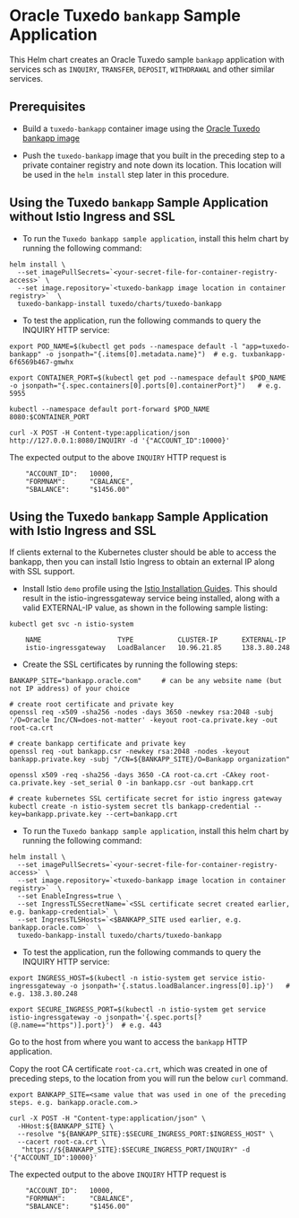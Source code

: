 # Oracle Tuxedo `bankapp` Sample Application

This Helm chart creates an Oracle Tuxedo  sample `bankapp` application with services sch as `INQUIRY`, `TRANSFER`, `DEPOSIT`, `WITHDRAWAL` and other similar services.

## Prerequisites

* Build a `tuxedo-bankapp` container image using the [Oracle Tuxedo bankapp image](../../../../docker-images/Archive/OracleTuxedo/salt/samples/bankapp)

* Push the `tuxedo-bankapp` image that you built in the preceding step to a private container registry and note down its location. This location will be used in the `helm install` step later in this procedure.

## Using the Tuxedo `bankapp` Sample Application without Istio Ingress and SSL

* To run the `Tuxedo bankapp sample application`, install this helm chart by running the following command:

```shell
helm install \
  --set imagePullSecrets=`<your-secret-file-for-container-registry-access>` \
  --set image.repository=`<tuxedo-bankapp image location in container registry>`  \
  tuxedo-bankapp-install tuxedo/charts/tuxedo-bankapp
```

* To test the application, run the following commands to query the INQUIRY HTTP service:

```shell
export POD_NAME=$(kubectl get pods --namespace default -l "app=tuxedo-bankapp" -o jsonpath="{.items[0].metadata.name}")  # e.g. tuxbankapp-6f6569b467-gmwhx

export CONTAINER_PORT=$(kubectl get pod --namespace default $POD_NAME -o jsonpath="{.spec.containers[0].ports[0].containerPort}")   # e.g. 5955

kubectl --namespace default port-forward $POD_NAME 8080:$CONTAINER_PORT

curl -X POST -H Content-type:application/json http://127.0.0.1:8080/INQUIRY -d '{"ACCOUNT_ID":10000}'
```

The expected output to the above `INQUIRY` HTTP request is
```
    "ACCOUNT_ID":   10000,
    "FORMNAM":      "CBALANCE",
    "SBALANCE":     "$1456.00"
```

## Using the Tuxedo `bankapp` Sample Application with Istio Ingress and SSL

If clients external to the Kubernetes cluster should be able to access the bankapp, then you can install Istio Ingress to obtain an external IP along with SSL support.

* Install Istio `demo` profile using the [Istio Installation Guides](https://istio.io/latest/docs/setup/install/). This should result in the istio-ingressgateway service being installed, along with a valid EXTERNAL-IP value, as shown in the following sample listing:

```
kubectl get svc -n istio-system

    NAME                   TYPE           CLUSTER-IP      EXTERNAL-IP 
    istio-ingressgateway   LoadBalancer   10.96.21.85     138.3.80.248
```

* Create the SSL certificates by running the following steps:

```shell
BANKAPP_SITE="bankapp.oracle.com"     # can be any website name (but not IP address) of your choice
	
# create root certificate and private key
openssl req -x509 -sha256 -nodes -days 3650 -newkey rsa:2048 -subj '/O=Oracle Inc/CN=does-not-matter' -keyout root-ca.private.key -out root-ca.crt
	
# create bankapp certificate and private key
openssl req -out bankapp.csr -newkey rsa:2048 -nodes -keyout bankapp.private.key -subj "/CN=${BANKAPP_SITE}/O=Bankapp organization"
	
openssl x509 -req -sha256 -days 3650 -CA root-ca.crt -CAkey root-ca.private.key -set_serial 0 -in bankapp.csr -out bankapp.crt
	
# create kubernetes SSL certificate secret for istio ingress gateway
kubectl create -n istio-system secret tls bankapp-credential --key=bankapp.private.key --cert=bankapp.crt

```

* To run the `Tuxedo bankapp sample application`, install this helm chart by running the following command:

```shell
helm install \
  --set imagePullSecrets=`<your-secret-file-for-container-registry-access>` \
  --set image.repository=`<tuxedo-bankapp image location in container registry>`  \
  --set EnableIngress=true \
  --set IngressTLSSecretName=`<SSL certificate secret created earlier, e.g. bankapp-credential>` \
  --set IngressTLSHosts=`<$BANKAPP_SITE used earlier, e.g. bankapp.oracle.com>`  \
  tuxedo-bankapp-install tuxedo/charts/tuxedo-bankapp
```

* To test the application, run the following commands to query the INQUIRY HTTP service:

```shell
export INGRESS_HOST=$(kubectl -n istio-system get service istio-ingressgateway -o jsonpath='{.status.loadBalancer.ingress[0].ip}')   # e.g. 138.3.80.248

export SECURE_INGRESS_PORT=$(kubectl -n istio-system get service istio-ingressgateway -o jsonpath='{.spec.ports[?(@.name=="https")].port}')  # e.g. 443
```

Go to the host from where you want to access the `bankapp` HTTP application.

Copy the root CA certificate `root-ca.crt`, which was created in one of preceding steps, to the location from you will run the below `curl` command.

```shell
export BANKAPP_SITE=<same value that was used in one of the preceding steps. e.g. bankapp.oracle.com.>

curl -X POST -H "Content-type:application/json" \
  -HHost:${BANKAPP_SITE} \
  --resolve "${BANKAPP_SITE}:$SECURE_INGRESS_PORT:$INGRESS_HOST" \
  --cacert root-ca.crt \
   "https://${BANKAPP_SITE}:$SECURE_INGRESS_PORT/INQUIRY" -d '{"ACCOUNT_ID":10000}'
```

The expected output to the above `INQUIRY` HTTP request is
```
    "ACCOUNT_ID":   10000,
    "FORMNAM":      "CBALANCE",
    "SBALANCE":     "$1456.00"
```
